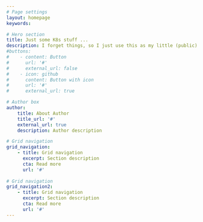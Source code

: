 ```yaml
---
# Page settings
layout: homepage
keywords:

# Hero section
title: Just some K8s stuff ...
description: I forget things, so I just use this as my little (public) notepad.
#buttons:
#    - content: Button
#      url: '#'
#      external_url: false
#    - icon: github
#      content: Button with icon
#      url: '#'
#      external_url: true

# Author box
author:
    title: About Author
    title_url: '#'
    external_url: true
    description: Author description

# Grid navigation
grid_navigation:
    - title: Grid navigation
      excerpt: Section description
      cta: Read more
      url: '#'
      
# Grid navigation
grid_navigation2:
    - title: Grid navigation
      excerpt: Section description
      cta: Read more
      url: '#'
---
```

